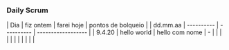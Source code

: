 ### Daily Scrum

   | Dia | fiz ontem | farei hoje | pontos de bolqueio  |
   | dd.mm.aa | ---------- | ---------- | ------------------ |
   | 9.4.20    | hello world | hello com nome |  - |
   |     |            |            |                    |
   |     |            |            |                    |
